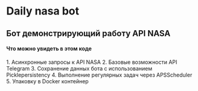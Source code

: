 # Daily nasa bot
<h2>Бот демонстрирующий работу API NASA</h2>
<h4>Что можно увидеть в этом коде</h4>
1. Асинхронные запросы к API NASA
2. Базовые возможности API Telegram
3. Сохранение данных бота с использованием Picklepersistency
4. Выполнение регулярных задач через APSScheduler
5. Упаковку в Docker контейнер
